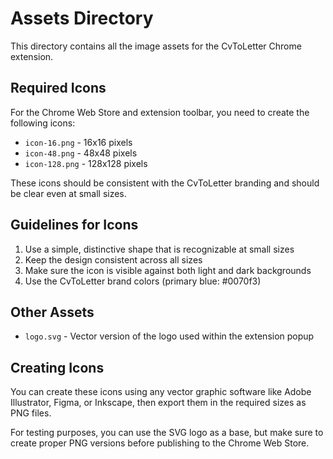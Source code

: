 # Assets Directory

This directory contains all the image assets for the CvToLetter Chrome extension.

## Required Icons

For the Chrome Web Store and extension toolbar, you need to create the following icons:

- `icon-16.png` - 16x16 pixels
- `icon-48.png` - 48x48 pixels
- `icon-128.png` - 128x128 pixels

These icons should be consistent with the CvToLetter branding and should be clear even at small sizes.

## Guidelines for Icons

1. Use a simple, distinctive shape that is recognizable at small sizes
2. Keep the design consistent across all sizes
3. Make sure the icon is visible against both light and dark backgrounds
4. Use the CvToLetter brand colors (primary blue: #0070f3)

## Other Assets

- `logo.svg` - Vector version of the logo used within the extension popup

## Creating Icons

You can create these icons using any vector graphic software like Adobe Illustrator, Figma, or Inkscape, then export them in the required sizes as PNG files.

For testing purposes, you can use the SVG logo as a base, but make sure to create proper PNG versions before publishing to the Chrome Web Store.